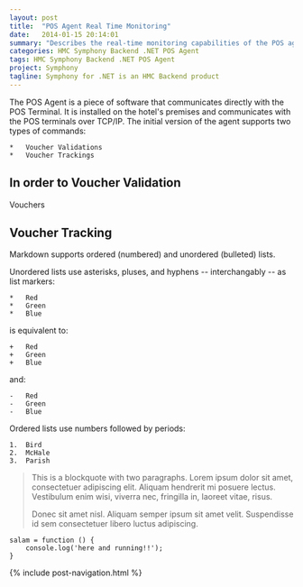 ```yaml
---
layout: post
title:  "POS Agent Real Time Monitoring"
date:   2014-01-15 20:14:01
summary: "Describes the real-time monitoring capabilities of the POS agent"
categories: HMC Symphony Backend .NET POS Agent
tags: HMC Symphony Backend .NET POS Agent
project: Symphony
tagline: Symphony for .NET is an HMC Backend product
---
```


The POS Agent is a piece of software that communicates directly with the POS Terminal. It is installed on the hotel's premises and communicates with 
the POS terminals over TCP/IP. The initial version of the agent supports two types of commands:

    *   Voucher Validations
    *   Voucher Trackings

In order to 
Voucher Validation
------------------
Vouchers

Voucher Tracking
----------------

Markdown supports ordered (numbered) and unordered (bulleted) lists.

Unordered lists use asterisks, pluses, and hyphens -- interchangably
-- as list markers:

    *   Red
    *   Green
    *   Blue

is equivalent to:

    +   Red
    +   Green
    +   Blue

and:

    -   Red
    -   Green
    -   Blue

Ordered lists use numbers followed by periods:

    1.  Bird
    2.  McHale
    3.  Parish

> This is a blockquote with two paragraphs. Lorem ipsum dolor sit amet,
> consectetuer adipiscing elit. Aliquam hendrerit mi posuere lectus.
> Vestibulum enim wisi, viverra nec, fringilla in, laoreet vitae, risus.
> 
> Donec sit amet nisl. Aliquam semper ipsum sit amet velit. Suspendisse
> id sem consectetuer libero luctus adipiscing.

```
salam = function () {
	console.log('here and running!!');
}
```

{% include post-navigation.html %}
